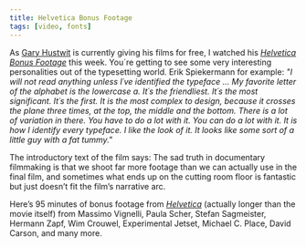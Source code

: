 ```yaml
---
title: Helvetica Bonus Footage
tags: [video, fonts]
---
```

As [Gary Hustwit](https://www.hustwit.com) is currently giving his films for free, I watched his *[Helvetica Bonus Footage](https://www.ohyouprettythings.com/free)* this week. You´re getting to see some very interesting personalities out of the typesetting world. Erik Spiekermann for example: *"I will not read anything unless I´ve identified the typeface … My favorite letter of the alphabet is the lowercase a. It´s the friendliest. It´s the most significant. It´s the first. It is the most complex to design, because it crosses the plane three times, at the top, the middle and the bottom. There is a lot of variation in there. You have to do a lot with it. You can do a lot with it. It is how I identify every typeface. I like the look of it. It looks like some sort of a little guy with a fat tummy."* 

The introductory text of the film says: The sad truth in documentary filmmaking is that we shoot far more footage than we can actually use in the final film, and sometimes what ends up on the cutting room floor is fantastic but just doesn’t fit the film’s narrative arc. 

Here’s 95 minutes of bonus footage from *[Helvetica](https://vimeo.com/ondemand/helvetica3)* (actually longer than the movie itself) from Massimo Vignelli, Paula Scher, Stefan Sagmeister, Hermann Zapf, Wim Crouwel, Experimental Jetset, Michael C. Place, David Carson, and many more.

